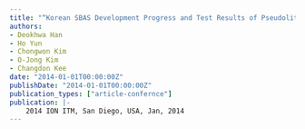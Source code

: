 ```yaml
---
title: "“Korean SBAS Development Progress and Test Results of Pseudolite-Based SBAS Demo System”"
authors:
- Deokhwa Han
- Ho Yun
- Chongwon Kim
- O-Jong Kim
- Changdon Kee
date: "2014-01-01T00:00:00Z"
publishDate: "2014-01-01T00:00:00Z"
publication_types: ["article-confernce"]
publication: |-
    2014 ION ITM, San Diego, USA, Jan, 2014
---
```

